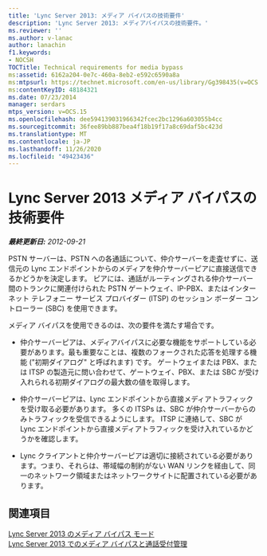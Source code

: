 ```yaml
---
title: 'Lync Server 2013: メディア バイパスの技術要件'
description: 'Lync Server 2013: メディアバイパスの技術要件。'
ms.reviewer: ''
ms.author: v-lanac
author: lanachin
f1.keywords:
- NOCSH
TOCTitle: Technical requirements for media bypass
ms:assetid: 6162a204-0e7c-460a-8eb2-e592c6590a8a
ms:mtpsurl: https://technet.microsoft.com/en-us/library/Gg398435(v=OCS.15)
ms:contentKeyID: 48184321
ms.date: 07/23/2014
manager: serdars
mtps_version: v=OCS.15
ms.openlocfilehash: dee594139031966342fcec2bc1296a603055b4cc
ms.sourcegitcommit: 36fee89bb887bea4f18b19f17a8c69daf5bc423d
ms.translationtype: MT
ms.contentlocale: ja-JP
ms.lasthandoff: 11/26/2020
ms.locfileid: "49423436"
---
```

# <a name="technical-requirements-for-media-bypass-in-lync-server-2013"></a>Lync Server 2013 メディア バイパスの技術要件

<div data-xmlns="http://www.w3.org/1999/xhtml">

<div class="topic" data-xmlns="http://www.w3.org/1999/xhtml" data-msxsl="urn:schemas-microsoft-com:xslt" data-cs="https://msdn.microsoft.com/">

<div data-asp="https://msdn2.microsoft.com/asp">



</div>

<div id="mainSection">

<div id="mainBody">

<span> </span>

_**最終更新日:** 2012-09-21_

PSTN サーバーは、PSTN への各通話について、仲介サーバーを走査せずに、送信元の Lync エンドポイントからのメディアを仲介サーバーピアに直接送信できるかどうかを決定します。 ピアには、通話がルーティングされる仲介サーバー間のトランクに関連付けられた PSTN ゲートウェイ、IP-PBX、またはインターネット テレフォニー サービス プロバイダー (ITSP) のセッション ボーダー コントローラー (SBC) を使用できます。

メディア バイパスを使用できるのは、次の要件を満たす場合です。

  - 仲介サーバーピアは、メディアバイパスに必要な機能をサポートしている必要があります。最も重要なことは、複数のフォークされた応答を処理する機能 ("初期ダイアログ" と呼ばれます) です。 ゲートウェイまたは PBX、または ITSP の製造元に問い合わせて、ゲートウェイ、PBX、または SBC が受け入れられる初期ダイアログの最大数の値を取得します。

  - 仲介サーバーピアは、Lync エンドポイントから直接メディアトラフィックを受け取る必要があります。 多くの ITSPs は、SBC が仲介サーバーからのみトラフィックを受信できるようにします。 ITSP に連絡して、SBC が Lync エンドポイントから直接メディアトラフィックを受け入れているかどうかを確認します。

  - Lync クライアントと仲介サーバーピアは適切に接続されている必要があります。つまり、それらは、帯域幅の制約がない WAN リンクを経由して、同一のネットワーク領域またはネットワークサイトに配置されている必要があります。

<div>

## <a name="see-also"></a>関連項目


[Lync Server 2013 のメディア バイパス モード](lync-server-2013-media-bypass-modes.md)  
[Lync Server 2013 でのメディア バイパスと通話受付管理](lync-server-2013-media-bypass-and-call-admission-control.md)  
  

</div>

</div>

<span> </span>

</div>

</div>

</div>

